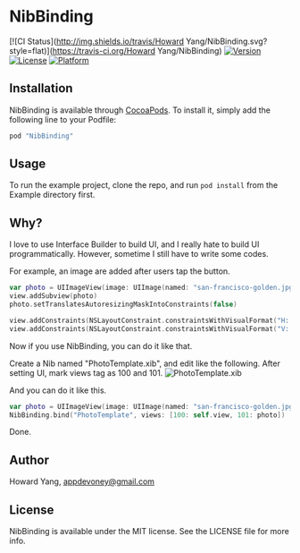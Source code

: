 # NibBinding

[![CI Status](http://img.shields.io/travis/Howard Yang/NibBinding.svg?style=flat)](https://travis-ci.org/Howard Yang/NibBinding)
[![Version](https://img.shields.io/cocoapods/v/NibBinding.svg?style=flat)](http://cocoapods.org/pods/NibBinding)
[![License](https://img.shields.io/cocoapods/l/NibBinding.svg?style=flat)](http://cocoapods.org/pods/NibBinding)
[![Platform](https://img.shields.io/cocoapods/p/NibBinding.svg?style=flat)](http://cocoapods.org/pods/NibBinding)

## Installation

NibBinding is available through [CocoaPods](http://cocoapods.org). To install
it, simply add the following line to your Podfile:

```ruby
pod "NibBinding"
```

## Usage

To run the example project, clone the repo, and run `pod install` from the Example directory first.

## Why?

I love to use Interface Builder to build UI, and I really hate to build UI programmatically. However, sometime I still have to write some codes.

For example, an image are added after users tap the button.

```swift
var photo = UIImageView(image: UIImage(named: "san-francisco-golden.jpg"))
view.addSubview(photo)
photo.setTranslatesAutoresizingMaskIntoConstraints(false)

view.addConstraints(NSLayoutConstraint.constraintsWithVisualFormat("H:|-0-[photo]-0-|", options: .DirectionLeadingToTrailing, metrics: nil, views: ["photo": photo]))
view.addConstraints(NSLayoutConstraint.constraintsWithVisualFormat("V:|-130-[photo(200)]", options: .DirectionLeadingToTrailing, metrics: nil, views: ["photo": photo]))
```

Now if you use NibBinding, you can do it like that.

Create a Nib named "PhotoTemplate.xib", and edit like the following. After setting UI, mark views tag as 100 and 101.
![PhotoTemplate.xib](http://i.imgur.com/N2htZxc.jpg)

And you can do it like this.
```swift
var photo = UIImageView(image: UIImage(named: "san-francisco-golden.jpg"))
NibBinding.bind("PhotoTemplate", views: [100: self.view, 101: photo])
```
Done.

## Author

Howard Yang, appdevoney@gmail.com

## License

NibBinding is available under the MIT license. See the LICENSE file for more info.
